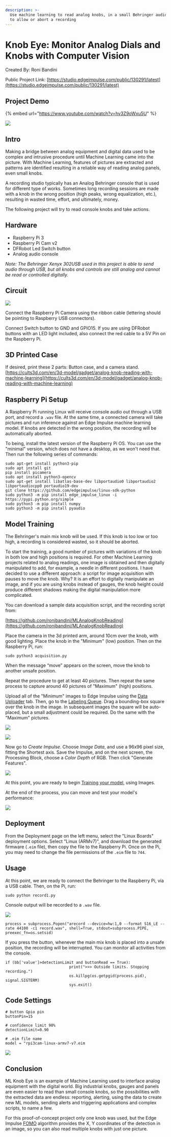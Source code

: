 ```yaml
---
description: >-
  Use machine learning to read analog knobs, in a small Behringer audio console
  to allow or abort a recording
---
```


# Knob Eye: Monitor Analog Dials and Knobs with Computer Vision

Created By: Roni Bandini

Public Project Link: [https://studio.edgeimpulse.com/public/130291/latest](https://studio.edgeimpulse.com/public/130291/latest)

## Project Demo

{% embed url="https://www.youtube.com/watch?v=hv3Z9oWxu5U" %}

![](../.gitbook/assets/ml-knob-eye/intro.jpg)

## Intro

Making a bridge between analog equipment and digital data used to be complex and intrusive procedure until Machine Learning came into the picture. With Machine Learning, features of pictures are extracted and patterns are identified resulting in a reliable way of reading analog panels, even small knobs.

A recording studio typically has an Analog Behringer console that is used for different type of works. Sometimes long recording sessions are made with a knob in the wrong position (high peaks, wrong equalization, etc.), resulting in wasted time, effort, and ultimately, money.

The following project will try to read console knobs and take actions.

## Hardware

* Raspberry Pi 3
* Raspberry Pi Cam v2
* DFRobot Led Switch button
* Analog audio console

_Note: The Behringer Xenyx 302USB used in this project is able to send audio through USB, but all knobs and controls are still analog and cannot be read or controlled digitally._

## Circuit

![](../.gitbook/assets/ml-knob-eye/diagram.jpg)

Connect the Raspberry Pi Camera using the ribbon cable (lettering should be pointing to Raspberry USB connectors).

Connect Switch button to GND and GPIO15. If you are using DFRobot buttons with an LED light included, also connect the red cable to a 5V Pin on the Raspberry Pi.

## 3D Printed Case

If desired, print these 2 parts: Button case, and a camera stand. [https://cults3d.com/en/3d-model/gadget/analog-knob-reading-with-machine-learning](https://cults3d.com/en/3d-model/gadget/analog-knob-reading-with-machine-learning)

## Raspberry Pi Setup

A Raspberry Pi running Linux will receive console audio out through a USB port, and record a `.wav` file. At the same time, a connected camera will take pictures and run inference against an Edge Impulse machine learning model. If knobs are detected in the wrong position, the recording will be automatically aborted.

To being, install the latest version of the Raspberry Pi OS. You can use the "minimal" version, which does not have a desktop, as we won't need that. Then run the following series of commands:

```
sudo apt-get install python3-pip
sudo apt install git
pip install picamera
sudo apt install python3-opencv
sudo apt-get install libatlas-base-dev libportaudio0 libportaudio2 libportaudiocpp0 portaudio19-dev 
git clone https://github.com/edgeimpulse/linux-sdk-python
sudo python3 -m pip install edge_impulse_linux -i https://pypi.python.org/simple
sudo python3 -m pip install numpy
sudo python3 -m pip install pyaudio
```

## Model Training

The Behringer's main mix knob will be used. If this knob is too low or too high, a recording is considered wasted, so it should be aborted.

To start the training, a good number of pictures with variations of the knob in both low and high positions is required. For other Machine Learning projects related to analog readings, one image is obtained and then digitally manipulated to add, for example, a needle in different positions. I have decided to use a different approach: a script for image acquisition with pauses to move the knob. Why? It is an effort to digitally manipulate an image, and if you are using knobs instead of gauges, the knob height could produce different shadows making the digital manipulation more complicated.

You can download a sample data acquisition script, and the recording script from:

[https://github.com/ronibandini/MLAnalogKnobReading](https://github.com/ronibandini/MLAnalogKnobReading)

Place the camera in the 3d printed arm, around 10cm over the knob, with good lighting. Place the knob in the "Minimum" (low) position. Then on the Raspberry Pi, run:

```
sudo python3 acquisition.py
```

When the message “move” appears on the screen, move the knob to another unsafe position.

Repeat the procedure to get at least 40 pictures. Then repeat the same process to capture around 40 pictures of "Maximum" (high) positions.

Upload all of the "Minimum" images to Edge Impulse using the [Data Uploader](https://docs.edgeimpulse.com/docs/edge-impulse-studio/data-acquisition/uploader) tab. Then, go to the [Labeling Queue](https://docs.edgeimpulse.com/docs/edge-impulse-studio/data-acquisition/labeling-queue). Drag a bounding-box square over the knob in the image. In subsequent images the square will be auto-placed, but a small adjustment could be required. Do the same with the "Maximum" pictures.

![](../.gitbook/assets/ml-knob-eye/knob.jpg)

![](../.gitbook/assets/ml-knob-eye/data-acquisition.jpg)

Now go to _Create Impulse_. Choose _Image Data_, and use a 96x96 pixel size, fitting the Shortest axis. Save the Impulse, and on the next screen, the Processing Block, choose a _Color Depth_ of RGB. Then click "Generate Features".

![](../.gitbook/assets/ml-knob-eye/feature-explorer.jpg)

At this point, you are ready to begin [Training your model](https://docs.edgeimpulse.com/docs/edge-impulse-studio/learning-blocks/transfer-learning-images), using Images.

At the end of the process, you can move and test your model's performance:

![](../.gitbook/assets/ml-knob-eye/testing.jpg)

## Deployment

From the Deployment page on the left menu, select the "Linux Boards" deployment options. Select "Linux (ARMv7)", and download the generated firmware (`.eim` file), then copy the file to the Raspberry Pi. Once on the Pi, you may need to change the file permissions of the `.eim` file to `744`.

## Usage

At this point, we are ready to connect the Behringer to the Raspberry Pi, via a USB cable. Then, on the Pi, run:

`sudo python record1.py`

Console output will be recorded to a `.wav` file.

![](../.gitbook/assets/ml-knob-eye/console.jpg)

```
process = subprocess.Popen("arecord --device=hw:1,0 --format S16_LE --rate 44100 -c1 record.wav", shell=True, stdout=subprocess.PIPE, preexec_fn=os.setsid)
```

If you press the button, whenever the main mix knob is placed into a unsafe position, the recording will be interrupted. You can monitor all activities from the console.

```
if (bb['value']>detectionLimit and buttonRead == True):
                            print(">>> Outside limits. Stopping recording.")
                            os.killpg(os.getpgid(process.pid), signal.SIGTERM)
                            sys.exit()
```

## Code Settings

```
# button Gpio pin 
buttonPin=15

# confidence limit 90%
detectionLimit=0.90

# .eim file name
model = "rpi3cam-linux-armv7-v7.eim
```

![](../.gitbook/assets/ml-knob-eye/hardware-2.jpg)

## Conclusion

ML Knob Eye is an example of Machine Learning used to interface analog equipment with the digital world. Big industrial knobs, gauges and panels are even easier to read than small console knobs, so the possibilities with the extracted data are endless: reporting, alerting, using the data to create new ML models, sending alerts and triggering applications and complex scripts, to name a few.

For this proof-of-concept project only one knob was used, but the Edge Impulse [FOMO](https://docs.edgeimpulse.com/docs/edge-impulse-studio/learning-blocks/object-detection/fomo-object-detection-for-constrained-devices) algorithm provides the X, Y coordinates of the detection in an image, so you can also read multiple knobs with just one picture.

